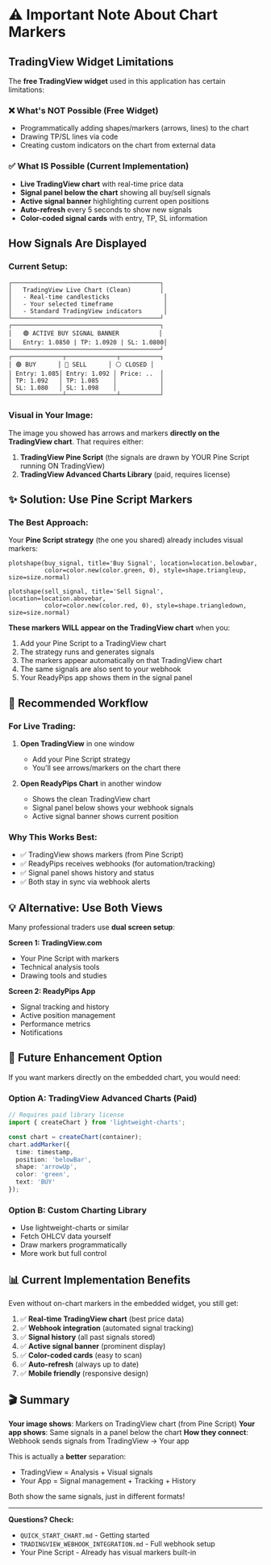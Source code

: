 # ⚠️ Important Note About Chart Markers

## TradingView Widget Limitations

The **free TradingView widget** used in this application has certain limitations:

### ❌ What's NOT Possible (Free Widget)
- Programmatically adding shapes/markers (arrows, lines) to the chart
- Drawing TP/SL lines via code
- Creating custom indicators on the chart from external data

### ✅ What IS Possible (Current Implementation)
- **Live TradingView chart** with real-time price data
- **Signal panel below the chart** showing all buy/sell signals
- **Active signal banner** highlighting current open positions
- **Auto-refresh** every 5 seconds to show new signals
- **Color-coded signal cards** with entry, TP, SL information

## How Signals Are Displayed

### Current Setup:
```
┌─────────────────────────────────────────┐
│   TradingView Live Chart (Clean)        │
│   - Real-time candlesticks               │
│   - Your selected timeframe              │
│   - Standard TradingView indicators      │
└─────────────────────────────────────────┘
┌─────────────────────────────────────────┐
│   🟢 ACTIVE BUY SIGNAL BANNER           │
│   Entry: 1.0850 | TP: 1.0920 | SL: 1.0800│
└─────────────────────────────────────────┘
┌──────────────┬──────────────┬───────────┐
│ 🟢 BUY      │ 🔴 SELL      │ ⚪ CLOSED │
│ Entry: 1.085│ Entry: 1.092 │ Price: ..  │
│ TP: 1.092   │ TP: 1.085    │            │
│ SL: 1.080   │ SL: 1.098    │            │
└──────────────┴──────────────┴───────────┘
```

### Visual in Your Image:
The image you showed has arrows and markers **directly on the TradingView chart**. That requires either:
1. **TradingView Pine Script** (the signals are drawn by YOUR Pine Script running ON TradingView)
2. **TradingView Advanced Charts Library** (paid, requires license)

## ✨ Solution: Use Pine Script Markers

### The Best Approach:

Your **Pine Script strategy** (the one you shared) already includes visual markers:
```pinescript
plotshape(buy_signal, title='Buy Signal', location=location.belowbar, 
          color=color.new(color.green, 0), style=shape.triangleup, size=size.normal)
          
plotshape(sell_signal, title='Sell Signal', location=location.abovebar, 
          color=color.new(color.red, 0), style=shape.triangledown, size=size.normal)
```

**These markers WILL appear on the TradingView chart** when you:
1. Add your Pine Script to a TradingView chart
2. The strategy runs and generates signals
3. The markers appear automatically on that TradingView chart
4. The same signals are also sent to your webhook
5. Your ReadyPips app shows them in the signal panel

## 🎯 Recommended Workflow

### For Live Trading:
1. **Open TradingView** in one window
   - Add your Pine Script strategy
   - You'll see arrows/markers on the chart there
   
2. **Open ReadyPips Chart** in another window
   - Shows the clean TradingView chart
   - Signal panel below shows your webhook signals
   - Active signal banner shows current position

### Why This Works Best:
- ✅ TradingView shows markers (from Pine Script)
- ✅ ReadyPips receives webhooks (for automation/tracking)
- ✅ Signal panel shows history and status
- ✅ Both stay in sync via webhook alerts

## 💡 Alternative: Use Both Views

Many professional traders use **dual screen setup**:

**Screen 1: TradingView.com**
- Your Pine Script with markers
- Technical analysis tools
- Drawing tools and studies

**Screen 2: ReadyPips App**
- Signal tracking and history
- Active position management
- Performance metrics
- Notifications

## 🚀 Future Enhancement Option

If you want markers directly on the embedded chart, you would need:

### Option A: TradingView Advanced Charts (Paid)
```typescript
// Requires paid library license
import { createChart } from 'lightweight-charts';

const chart = createChart(container);
chart.addMarker({
  time: timestamp,
  position: 'belowBar',
  shape: 'arrowUp',
  color: 'green',
  text: 'BUY'
});
```

### Option B: Custom Charting Library
- Use lightweight-charts or similar
- Fetch OHLCV data yourself
- Draw markers programmatically
- More work but full control

## 📊 Current Implementation Benefits

Even without on-chart markers in the embedded widget, you still get:

1. ✅ **Real-time TradingView chart** (best price data)
2. ✅ **Webhook integration** (automated signal tracking)
3. ✅ **Signal history** (all past signals stored)
4. ✅ **Active signal banner** (prominent display)
5. ✅ **Color-coded cards** (easy to scan)
6. ✅ **Auto-refresh** (always up to date)
7. ✅ **Mobile friendly** (responsive design)

## 🎬 Summary

**Your image shows**: Markers on TradingView chart (from Pine Script)
**Your app shows**: Same signals in a panel below the chart
**How they connect**: Webhook sends signals from TradingView → Your app

This is actually a **better** separation:
- TradingView = Analysis + Visual signals
- Your App = Signal management + Tracking + History

Both show the same signals, just in different formats!

---

**Questions? Check:**
- `QUICK_START_CHART.md` - Getting started
- `TRADINGVIEW_WEBHOOK_INTEGRATION.md` - Full webhook setup
- Your Pine Script - Already has visual markers built-in
